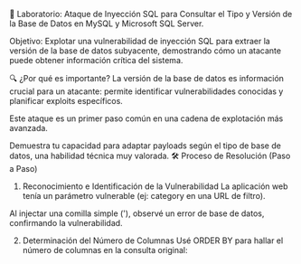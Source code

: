 🎯 Laboratorio: Ataque de Inyección SQL para Consultar el Tipo y Versión de la Base de Datos en MySQL y Microsoft SQL Server.

Objetivo: Explotar una vulnerabilidad de inyección SQL para extraer la versión de la base de datos subyacente, demostrando cómo un atacante puede obtener información crítica del sistema.

🔍 ¿Por qué es importante?
La versión de la base de datos es información crucial para un atacante: permite identificar vulnerabilidades conocidas y planificar exploits específicos.

Este ataque es un primer paso común en una cadena de explotación más avanzada.

Demuestra tu capacidad para adaptar payloads según el tipo de base de datos, una habilidad técnica muy valorada.
🛠️ Proceso de Resolución (Paso a Paso)
1. Reconocimiento e Identificación de la Vulnerabilidad
La aplicación web tenía un parámetro vulnerable (ej: category en una URL de filtro).

Al injectar una comilla simple ('), observé un error de base de datos, confirmando la vulnerabilidad.

2. Determinación del Número de Columnas
Usé ORDER BY para hallar el número de columnas en la consulta original:


